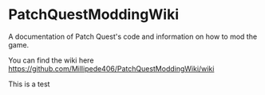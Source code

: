 # PatchQuestModdingWiki
A documentation of Patch Quest's code and information on how to mod the game.

You can find the wiki here
https://github.com/Millipede406/PatchQuestModdingWiki/wiki

This is a test
